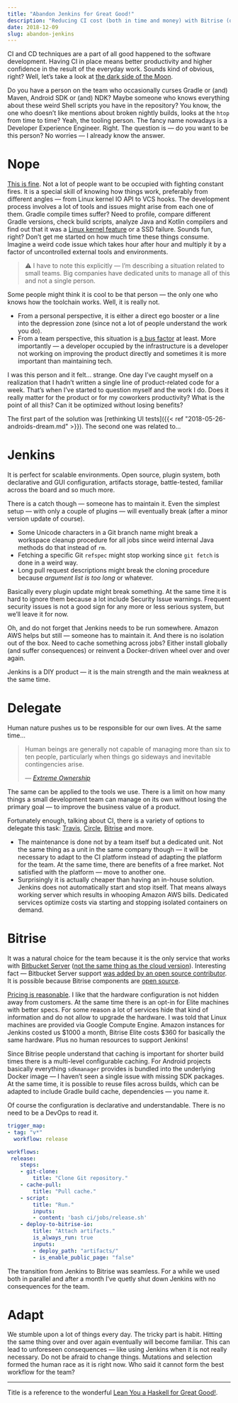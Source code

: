 ```yaml
---
title: "Abandon Jenkins for Great Good!"
description: "Reducing CI cost (both in time and money) with Bitrise (or anything)."
date: 2018-12-09
slug: abandon-jenkins
---
```


CI and CD techniques are a part of all good happened to the software development.
Having CI in place means better productivity and higher confidence
in the result of the everyday work. Sounds kind of obvious, right?
Well, let’s take a look at
[the dark side of the Moon](https://en.wikipedia.org/wiki/The_Dark_Side_of_the_Moon).

Do you have a person on the team who occasionally curses Gradle or (and) Maven,
Android SDK or (and) NDK? Maybe someone who knows everything about
these weird Shell scripts you have in the repository? You know, the one
who doesn’t like mentions about broken nightly builds, looks at the `htop`
from time to time? Yeah, the tooling person. The fancy name nowadays
is a Developer Experience Engineer. Right. The question is — do you want to be
this person? No worries — I already know the answer.

# Nope

[This is fine](https://knowyourmeme.com/memes/this-is-fine).
Not a lot of people want to be occupied with fighting constant fires.
It is a special skill of knowing
how things work, preferably from different angles — from Linux kernel IO API
to VCS hooks. The development process involves a lot of tools and issues
might arise from each one of them. Gradle compile times suffer?
Need to profile, compare different Gradle versions, check build scripts,
analyze Java and Kotlin compilers and find out that it was
a [Linux kernel feature](https://lkml.org/lkml/2018/11/19/37) or a SSD failure.
Sounds fun, right? Don’t get me started on how much time these things consume.
Imagine a weird code issue which takes hour after hour and multiply
it by a factor of uncontrolled external tools and environments.

> :warning: I have to note this explicitly — I’m describing a situation related to small teams.
> Big companies have dedicated units to manage all of this and not a single person.

Some people might think it is cool to be that person — the only one who knows
how the toolchain works. Well, it is really not.

* From a personal perspective, it is either a direct ego booster or
  a line into the depression zone (since not a lot of people understand
  the work you do).
* From a team perspective, this situation is
  [a bus factor](https://en.wikipedia.org/wiki/Bus_factor) at least.
  More importantly — a developer occupied by the infrastructure
  is a developer not working on improving the product directly and
  sometimes it is more important than maintaining tech.

I was this person and it felt... strange. One day I’ve caught myself
on a realization that I hadn’t written a single line of product-related code
for a week. That’s when I’ve started to question myself and the work I do.
Does it really matter for the product or for my coworkers productivity?
What is the point of all this? Can it be optimized without losing benefits?

The first part of the solution was
[rethinking UI tests]({{< ref "2018-05-26-androids-dream.md" >}}).
The second one was related to...

# Jenkins

It is perfect for scalable environments. Open source,
plugin system, both declarative and GUI configuration, artifacts storage,
battle-tested, familiar across the board and so much more.

There is a catch though — someone has to maintain it. Even the simplest
setup — with only a couple of plugins — will eventually break
(after a minor version update of course).

* Some Unicode characters in a Git branch name might break a workspace cleanup
  procedure for all jobs since weird internal Java methods do that instead
  of `rm`.
* Fetching a specific Git `refspec` might stop working since `git fetch`
  is done in a weird way.
* Long pull request descriptions might break the cloning procedure because
  _argument list is too long_ or whatever.

Basically every plugin update might break something. At the same time
it is hard to ignore them because a lot include Security Issue warnings.
Frequent security issues is not a good sign for any more or less serious system,
but we’ll leave it for now.

Oh, and do not forget that Jenkins needs to be run somewhere.
Amazon AWS helps but still — someone has to maintain it.
And there is no isolation out of the box. Need to cache something across
jobs? Either install globally (and suffer consequences) or reinvent
a Docker-driven wheel over and over again.

Jenkins is a DIY product — it is the main strength and the main weakness
at the same time.

# Delegate

Human nature pushes us to be responsible for our own lives. At the same time...

> Human beings are generally not capable of managing more than six to ten people,
> particularly when things go sideways and inevitable contingencies arise.
>
> — _[Extreme Ownership](https://www.amazon.com/dp/B00VE4Y0Z2)_

The same can be applied to the tools we use. There is a limit on how many
things a small development team can manage on its own without losing
the primary goal — to improve the business value of a product.

Fortunately enough, talking about CI, there is a variety of options to delegate
this task:
[Travis](https://travis-ci.org/),
[Circle](https://circleci.com/),
[Bitrise](https://www.bitrise.io/) and more.

* The maintenance is done not by a team itself but a dedicated unit.
  Not the same thing as a unit in the same company though —
  it will be necessary to adapt to the CI platform instead of adapting
  the platform for the team. At the same time, there are benefits of a free
  market. Not satisfied with the platform — move to another one.
* Surprisingly it is actually cheaper than having an in-house solution.
  Jenkins does not automatically start and stop itself. That means
  always working server which results in whooping Amazon AWS bills.
  Dedicated services optimize costs via starting and stopping isolated
  containers on demand.

# Bitrise

It was a natural choice for the team because it is the only service that works
with [Bitbucket Server](https://www.atlassian.com/software/bitbucket/server)
([not the same thing as the cloud version](https://confluence.atlassian.com/confeval/development-tools-evaluator-resources/bitbucket/bitbucket-cloud-vs-server)).
Interesting fact — Bitbucket Server support
[was added by an open source contributor](https://github.com/bitrise-io/bitrise-webhooks/pull/67).
It is possible because Bitrise components are [open source](https://github.com/bitrise-io).

[Pricing is reasonable](https://www.bitrise.io/pricing). I like that
the hardware configuration is not hidden away from customers.
At the same time there is an opt-in for Elite machines with better specs.
For some reason a lot of services hide that kind of information and do not
allow to upgrade the hardware. I was told that Linux machines are provided
via Google Compute Engine. Amazon instances for Jenkins costed us $1000
a month, Bitrise Elite costs $360 for basically the same hardware.
Plus no human resources to support Jenkins!

Since Bitrise people understand that caching is important for shorter
build times there is a multi-level configurable caching. For Android projects
basically everything `sdkmanager` provides is bundled into the underlying
Docker image — I haven’t seen a single issue with missing SDK packages.
At the same time, it is possible to reuse files across builds, which can
be adapted to include Gradle build cache, dependencies — you name it.

Of course the configuration is declarative and understandable.
There is no need to be a DevOps to read it.

```yaml
trigger_map:
- tag: "v*"
  workflow: release

workflows:
 release:
    steps:
    - git-clone:
        title: "Clone Git repository."
    - cache-pull:
        title: "Pull cache."
    - script:
        title: "Run."
        inputs:
        - content: 'bash ci/jobs/release.sh'
    - deploy-to-bitrise-io:
        title: "Attach artifacts."
        is_always_run: true
        inputs:
        - deploy_path: "artifacts/"
        - is_enable_public_page: "false"
```

The transition from Jenkins to Bitrise was seamless. For a while we used
both in parallel and after a month I’ve quetly shut down Jenkins with no
consequences for the team.

# Adapt

We stumble upon a lot of things every day. The tricky part is habit.
Hitting the same thing over and over again eventually will become familiar.
This can lead to unforeseen consequences — like using Jenkins when it is not
really necessary. Do not be afraid to change things. Mutations and selection
formed the human race as it is right now. Who said it cannot form
the best workflow for the team?

---

Title is a reference to the wonderful
[Lean You a Haskell for Great Good!](http://learnyouahaskell.com/).
